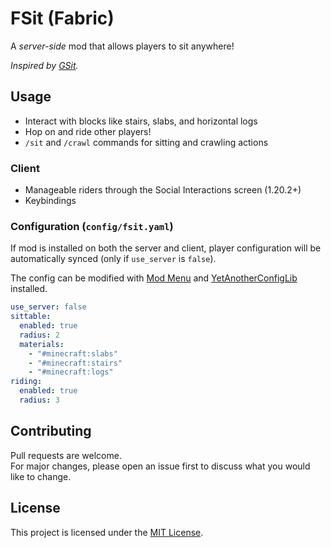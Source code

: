# FSit (Fabric)

A _server-side_ mod that allows players to sit anywhere!

_Inspired by [GSit][gsit]._

## Usage

* Interact with blocks like stairs, slabs, and horizontal logs
* Hop on and ride other players!
* `/sit` and `/crawl` commands for sitting and crawling actions

### Client

* Manageable riders through the Social Interactions screen (1.20.2+)
* Keybindings

### Configuration (`config/fsit.yaml`)

If mod is installed on both the server and client,
player configuration will be automatically synced (only if `use_server` is `false`).

The config can be modified with [Mod Menu][modmenu] and [YetAnotherConfigLib][yacl] installed.

```yaml
use_server: false
sittable:
  enabled: true
  radius: 2
  materials:
    - "#minecraft:slabs"
    - "#minecraft:stairs"
    - "#minecraft:logs"
riding:
  enabled: true
  radius: 3
```

## Contributing

Pull requests are welcome.  
For major changes, please open an issue first to discuss what you would like to change.

## License

This project is licensed under the [MIT License](./LICENSE).

[gsit]: https://github.com/Gecolay/GSit

[social-interactions]: https://minecraft.wiki/w/Social_interactions

[modmenu]: [https://modrinth.com/mod/modmenu]
[yacl]: [https://modrinth.com/mod/yacl]
